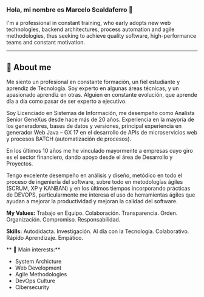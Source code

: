 ### Hola, mi nombre es Marcelo Scaldaferro 👋

<!--
**Scaldy/Scaldy** is a ✨ _special_ ✨ repository because its `README.md` (this file) appears on your GitHub profile.

Here are some ideas to get you started:

- 🔭 I’m currently working on ...
- 🌱 I’m currently learning ...
- 👯 I’m looking to collaborate on ...
- 🤔 I’m looking for help with ...
- 💬 Ask me about ...
- 📫 How to reach me: ...
- 😄 Pronouns: ...
- ⚡ Fun fact: ...
-->

I'm a professional in constant training, who early adopts new web technologies, backend architectures, process automation and agile methodologies, thus seeking to achieve quality software, high-performance teams and constant motivation.

---

## 💬 About me

Me siento un profesional en constante formación, un fiel estudiante y aprendiz de Tecnología. Soy experto en algunas áreas técnicas, y un apasionado aprendiz en otras. Alguien en constante evolución, que aprende día a día como pasar de ser experto a ejecutivo.

Soy Licenciado en Sistemas de Información, me desempeño como Analista Senior GeneXus desde hace más de 20 años. Experiencia en la mayoría de los generadores, bases de datos y versiones, principal experiencia en generador Web Java – GX 17 en el desarrollo de APIs de microservicios web y procesos BATCH (automatización de procesos).

En los últimos 10 años me he vinculado mayormente a empresas cuyo giro es el sector financiero, dando apoyo desde el área de Desarrollo y Proyectos.

Tengo excelente desempeño en análisis y diseño, metódico en todo el proceso de ingeniería del software, sobre todo en metodologías ágiles (SCRUM, XP y KANBAN) y en los últimos tiempos incorporando prácticas de DEVOPS, particularmente me interesa el uso de herramientas ágiles que ayudan a mejorar la productividad y mejoran la calidad del software.

**My Values:**
Trabajo en Equipo. Colaboración. Transparencia. Orden. Organización. Compromiso. Responsabilidad.

**Skills:**
Autodidacta. Investigación. Al día con la Tecnología. Colaborativo. Rápido Aprendizaje. Empático.


** 🌱 Main interests:**

- System Archicture
- Web Development
- Agile Methodologies
- DevOps Culture
- Cibersecurity
